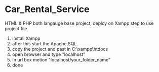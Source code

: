 # Car_Rental_Service
HTML & PHP both langauge base project, deploy on Xampp
step to use project file 
1) install Xampp
2) after this start the Apache,SQL.
3) copy the project and past in C:\xampp\htdocs
4) open browser and type "localhost"
5) In url box metion "localhost/your_folder_name"
6) done 
